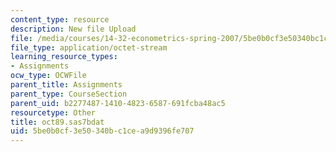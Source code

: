 ```yaml
---
content_type: resource
description: New file Upload
file: /media/courses/14-32-econometrics-spring-2007/5be0b0cf3e50340bc1cea9d9396fe707_oct89.sas7bdat
file_type: application/octet-stream
learning_resource_types:
- Assignments
ocw_type: OCWFile
parent_title: Assignments
parent_type: CourseSection
parent_uid: b2277487-1410-4823-6587-691fcba48ac5
resourcetype: Other
title: oct89.sas7bdat
uid: 5be0b0cf-3e50-340b-c1ce-a9d9396fe707
---
```

